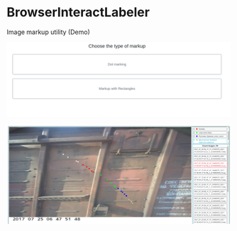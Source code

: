 # BrowserInteractLabeler
Image markup utility (Demo)

![plot](./image_demo/demo_2.jpg)

![plot](./image_demo/demo_1.jpg)

